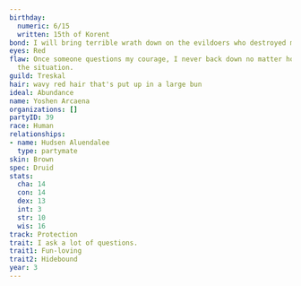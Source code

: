 ```yaml
---
birthday:
  numeric: 6/15
  written: 15th of Korent
bond: I will bring terrible wrath down on the evildoers who destroyed my homeland.
eyes: Red
flaw: Once someone questions my courage, I never back down no matter how dangerous
  the situation.
guild: Treskal
hair: wavy red hair that's put up in a large bun
ideal: Abundance
name: Yoshen Arcaena
organizations: []
partyID: 39
race: Human
relationships:
- name: Hudsen Aluendalee
  type: partymate
skin: Brown
spec: Druid
stats:
  cha: 14
  con: 14
  dex: 13
  int: 3
  str: 10
  wis: 16
track: Protection
trait: I ask a lot of questions.
trait1: Fun-loving
trait2: Hidebound
year: 3
---
```

